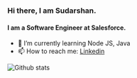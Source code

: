 ### Hi there, I am Sudarshan.
#### I am a Software Engineer at Salesforce.
<!--
**sudarshanvm/sudarshanvm** is a ✨ _special_ ✨ repository because its `README.md` (this file) appears on your GitHub profile.

Here are some ideas to get you started:

- 🔭 I’m currently working on ...
- 🌱 I’m currently learning ...
- 👯 I’m looking to collaborate on ...
- 🤔 I’m looking for help with ...
- 💬 Ask me about ...
- 📫 How to reach me: ...
- 😄 Pronouns: ...
- ⚡ Fun fact: ...
-->
- 🌱 I’m currently learning Node JS, Java
- 📫 How to reach me: [Linkedin](https://www.linkedin.com/in/sudarshan-vm/)


![Github stats](https://github-readme-stats.vercel.app/api?username=yourGithubUsername)
